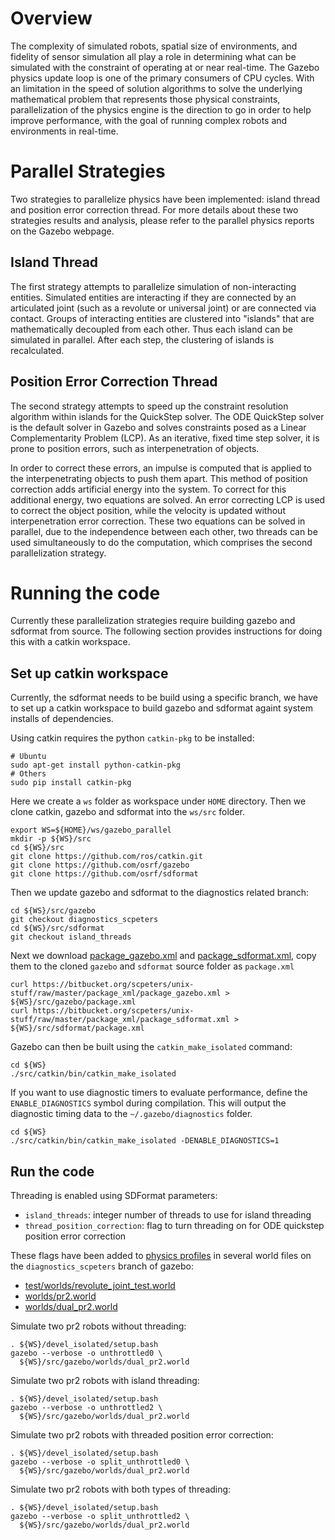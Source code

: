 # Overview
The complexity of simulated robots, spatial size of environments, and fidelity of
sensor simulation all play a role in determining what can be simulated with the
constraint of operating at or near real-time. The Gazebo physics update loop is
one of the primary consumers of CPU cycles. With an limitation in the speed of
solution algorithms to solve the underlying mathematical problem that represents
those physical constraints, parallelization of the physics engine is the direction
to go in order to help improve performance, with the goal of running complex robots
and environments in real-time.

# Parallel Strategies
Two strategies to parallelize physics have been implemented: island thread and
position error correction thread. For more details about these two strategies results
and analysis, please refer to the parallel physics reports on the Gazebo webpage.

## Island Thread
The first strategy attempts to parallelize simulation of non-interacting entities.
Simulated entities are interacting if they are connected by an articulated joint (such
as a revolute or universal joint) or are connected via contact. Groups of interacting
entities are clustered into "islands" that are mathematically decoupled from each other.
Thus each island can be simulated in parallel. After each step, the clustering of islands
is recalculated.

## Position Error Correction Thread
The second strategy attempts to speed up the constraint resolution algorithm within
islands for the QuickStep solver. The ODE QuickStep solver is the default solver in
Gazebo and solves constraints posed as a Linear Complementarity Problem (LCP). As an
iterative, fixed time step solver, it is prone to position errors, such as
interpenetration of objects.

In order to correct these errors, an impulse is computed that is applied to the
interpenetrating objects to push them apart. This method of position correction
adds artificial energy into the system. To correct for this additional energy, two
equations are solved. An error correcting LCP is used to correct the object position,
while the velocity is updated without interpenetration error correction. These two
equations can be solved in parallel, due to the independence between each other, two
threads can be used simultaneously to do the computation, which comprises the second
parallelization strategy.

# Running the code
Currently these parallelization strategies require building gazebo and sdformat from
source.
The following section provides instructions for doing this with a catkin workspace.

## Set up catkin workspace
Currently, the sdformat needs to be build using a specific branch, we have to set up a
catkin workspace to build gazebo and sdformat againt system installs of dependencies.

Using catkin requires the python `catkin-pkg` to be installed:

~~~
# Ubuntu
sudo apt-get install python-catkin-pkg
# Others
sudo pip install catkin-pkg
~~~

Here we create a `ws` folder as workspace under `HOME` directory. Then we clone
catkin, gazebo and sdformat into the `ws/src` folder.

~~~
export WS=${HOME}/ws/gazebo_parallel
mkdir -p ${WS}/src
cd ${WS}/src
git clone https://github.com/ros/catkin.git
git clone https://github.com/osrf/gazebo
git clone https://github.com/osrf/sdformat
~~~

Then we update gazebo and sdformat to the diagnostics related branch:

~~~
cd ${WS}/src/gazebo
git checkout diagnostics_scpeters
cd ${WS}/src/sdformat
git checkout island_threads
~~~

Next we download [package_gazebo.xml](https://bitbucket.org/scpeters/unix-stuff/raw/master/package_xml/package_gazebo.xml)
and [package_sdformat.xml](https://bitbucket.org/scpeters/unix-stuff/raw/master/package_xml/package_sdformat.xml),
copy them to the cloned `gazebo` and `sdformat` source folder as `package.xml`

~~~
curl https://bitbucket.org/scpeters/unix-stuff/raw/master/package_xml/package_gazebo.xml > ${WS}/src/gazebo/package.xml
curl https://bitbucket.org/scpeters/unix-stuff/raw/master/package_xml/package_sdformat.xml > ${WS}/src/sdformat/package.xml
~~~

Gazebo can then be built using the `catkin_make_isolated` command:

~~~
cd ${WS}
./src/catkin/bin/catkin_make_isolated
~~~

If you want to use diagnostic timers to evaluate performance,
define the `ENABLE_DIAGNOSTICS` symbol during compilation.
This will output the diagnostic timing data to the `~/.gazebo/diagnostics` folder.

~~~
cd ${WS}
./src/catkin/bin/catkin_make_isolated -DENABLE_DIAGNOSTICS=1
~~~

## Run the code

Threading is enabled using SDFormat parameters:

* `island_threads`: integer number of threads to use for island threading
* `thread_position_correction`: flag to turn threading on for ODE quickstep position error correction

These flags have been added to [physics profiles](http://gazebosim.org/tutorials?tut=preset_manager&cat=physics)
in several world files on the `diagnostics_scpeters` branch of gazebo:

* [test/worlds/revolute\_joint\_test.world](https://github.com/osrf/gazebo/src/diagnostics_scpeters/test/worlds/revolute_joint_test.world#cl-12)
* [worlds/pr2.world](https://github.com/osrf/gazebo/src/diagnostics_scpeters/worlds/pr2.world#cl-12)
* [worlds/dual_pr2.world](https://github.com/osrf/gazebo/src/diagnostics_scpeters/worlds/dual_pr2.world#cl-12)

Simulate two pr2 robots without threading:

~~~
. ${WS}/devel_isolated/setup.bash
gazebo --verbose -o unthrottled0 \
  ${WS}/src/gazebo/worlds/dual_pr2.world
~~~

Simulate two pr2 robots with island threading:

~~~
. ${WS}/devel_isolated/setup.bash
gazebo --verbose -o unthrottled2 \
  ${WS}/src/gazebo/worlds/dual_pr2.world
~~~

Simulate two pr2 robots with threaded position error correction:

~~~
. ${WS}/devel_isolated/setup.bash
gazebo --verbose -o split_unthrottled0 \
  ${WS}/src/gazebo/worlds/dual_pr2.world
~~~

Simulate two pr2 robots with both types of threading:

~~~
. ${WS}/devel_isolated/setup.bash
gazebo --verbose -o split_unthrottled2 \
  ${WS}/src/gazebo/worlds/dual_pr2.world
~~~
